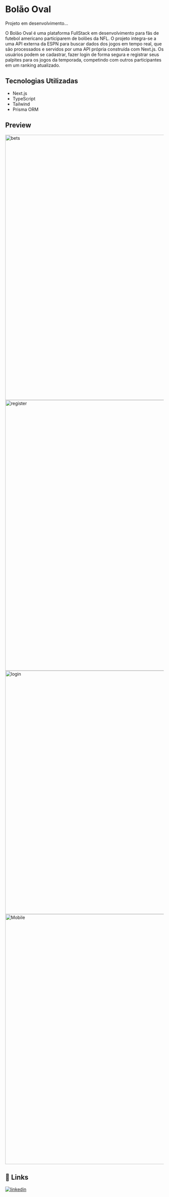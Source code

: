# Bolão Oval

Projeto em desenvolvimento...

O Bolão Oval é uma plataforma FullStack em desenvolvimento para fãs de futebol americano participarem de bolões da NFL. O projeto integra-se a uma API externa da ESPN para buscar dados dos jogos em tempo real, que são processados e servidos por uma API própria construída com Next.js. Os usuários podem se cadastrar, fazer login de forma segura e registrar seus palpites para os jogos da temporada, competindo com outros participantes em um ranking atualizado.

## Tecnologias Utilizadas
- Next.js
- TypeScript
- Tailwind
- Prisma ORM

## Preview

<img width="989" height="841" alt="bets" src="https://github.com/user-attachments/assets/627b029d-2ee2-4ce5-be72-e818b1eb5f2e" />
<img width="1077" height="858" alt="register" src="https://github.com/user-attachments/assets/9a0c6fbe-9cfc-443e-8b7c-db75543c15d3" />
<img width="1083" height="772" alt="login" src="https://github.com/user-attachments/assets/180a3279-5c0a-411b-b9e7-b9479ede44b2" />
<img width="527" height="793" alt="Mobile" src="https://github.com/user-attachments/assets/cb6037ab-813d-4b7c-88e4-c6944641da88" />



## 🔗 Links
[![linkedin](https://img.shields.io/badge/linkedin-0A66C2?style=for-the-badge&logo=linkedin&logoColor=white)](https://www.linkedin.com/in/marcos-colella-esteves-952a3866/)
